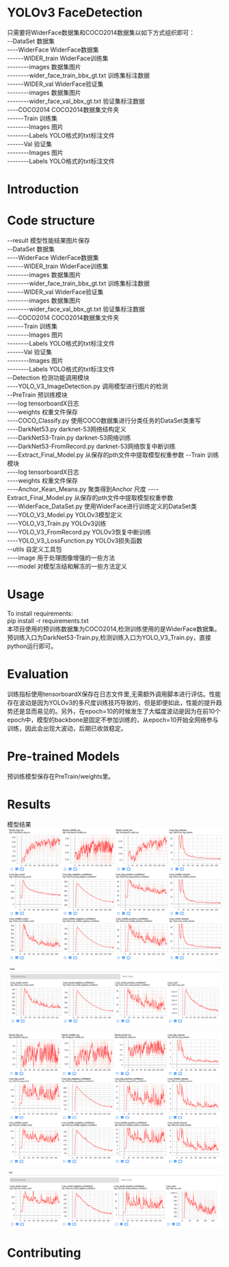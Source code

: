 # YOLOv3 FaceDetection  
只需要将WiderFace数据集和COCO2014数据集以如下方式组织即可：  
--DataSet 数据集  
----WiderFace WiderFace数据集  
------WIDER_train WiderFace训练集  
--------images 数据集图片  
--------wider_face_train_bbx_gt.txt 训练集标注数据  
------WIDER_val WiderFace验证集  
--------images 数据集图片  
--------wider_face_val_bbx_gt.txt 验证集标注数据  
----COCO2014 COCO2014数据集文件夹  
------Train 训练集  
--------Images 图片  
--------Labels YOLO格式的txt标注文件  
------Val 验证集  
--------Images 图片  
--------Labels YOLO格式的txt标注文件  

# Introduction  


# Code structure 
--result 模型性能结果图片保存  
--DataSet 数据集  
----WiderFace WiderFace数据集  
------WIDER_train WiderFace训练集  
--------images 数据集图片  
--------wider_face_train_bbx_gt.txt 训练集标注数据  
------WIDER_val WiderFace验证集  
--------images 数据集图片  
--------wider_face_val_bbx_gt.txt 验证集标注数据  
----COCO2014 COCO2014数据集文件夹  
------Train 训练集  
--------Images 图片  
--------Labels YOLO格式的txt标注文件  
------Val 验证集  
--------Images 图片  
--------Labels YOLO格式的txt标注文件  
--Detection 检测功能调用模块  
----YOLO_V3_ImageDetection.py 调用模型进行图片的检测  
--PreTrain 预训练模块  
----log tensorboardX日志  
----weights 权重文件保存  
----COCO_Classify.py 使用COCO数据集进行分类任务的DataSet类重写  
----DarkNet53.py  darknet-53网络结构定义  
----DarkNet53-Train.py darknet-53网络训练  
----DarkNet53-FromRecord.py darknet-53网络恢复中断训练  
----Extract_Final_Model.py 从保存的pth文件中提取模型权重参数
--Train 训练模块  
----log tensorboardX日志  
----weights 权重文件保存  
----Anchor_Kean_Means.py 聚类得到Anchor 尺度
----Extract_Final_Model.py 从保存的pth文件中提取模型权重参数  
----WiderFace_DataSet.py 使用WiderFace进行训练定义的DataSet类  
----YOLO_V3_Model.py YOLOv3模型定义  
----YOLO_V3_Train.py YOLOv3训练  
----YOLO_V3_FromRecord.py YOLOv3恢复中断训练  
----YOLO_V3_LossFunction.py YOLOv3损失函数  
--utils 自定义工具包  
----image 用于处理图像增强的一些方法  
----model 对模型冻结和解冻的一些方法定义  

# Usage  
To install requirements:  
pip install -r requirements.txt  
本项目使用的预训练数据集为COCO2014,检测训练使用的是WiderFace数据集。预训练入口为DarkNet53-Train.py,检测训练入口为YOLO_V3_Train.py，直接python运行即可。  

# Evaluation  
训练指标使用tensorboardX保存在日志文件里,无需额外调用脚本进行评估。性能存在波动是因为YOLOv3的多尺度训练技巧导致的，但是即便如此，性能的提升趋势还是显而易见的。另外，在epoch=10的时候发生了大幅度波动是因为在前10个epoch中，模型的backbone是固定不参加训练的，从epoch=10开始全网络参与训练，因此会出现大波动，后期已收敛稳定。  

# Pre-trained Models  
预训练模型保存在PreTrain/weights里。  

# Results
模型结果  
![avatar](./results/1.png)  

![avatar](./results/2.png)  

![avatar](./results/3.png)  

![avatar](./results/4.png)  

# Contributing




